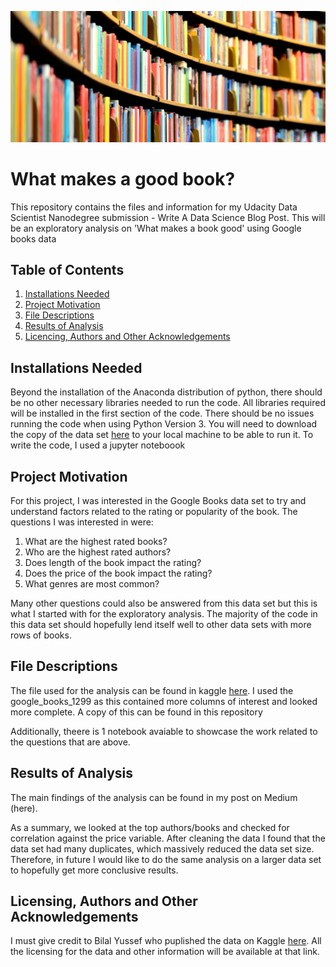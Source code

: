 ![alt text](https://github.com/shakes98/What-makes-a-good-book-/blob/main/book%20shelf%20photo.jpg "Photo of Books")

# What makes a good book?
This repository contains the files and information for my Udacity Data Scientist Nanodegree submission - Write A Data Science Blog Post. This will be an exploratory analysis on 'What makes a book good' using Google books data

## Table of Contents
1. [Installations Needed](#installations-needed)
2. [Project Motivation](#project-motivation)
3. [File Descriptions](#file-descriptions)
4. [Results of Analysis](#results-of-analysis)
5. [Licencing, Authors and Other Acknowledgements](#licensing-authors-and-other-acknowledgements)

## Installations Needed
Beyond the installation of the Anaconda distribution of python, there should be no other necessary libraries needed to run the code. All libraries required will be installed in the first section of the code. There should be no issues running the code when using Python Version 3. 
You will need to download the copy of the data set [here](https://www.kaggle.com/bilalyussef/google-books-dataset) to your local machine to be able to run it. To write the code, I used a jupyter noteboook

## Project Motivation
For this project, I was interested in the Google Books data set to try and understand factors related to the rating or popularity of the book. The questions I was interested in were: 
1. What are the highest rated books?
2. Who are the highest rated authors?
3. Does length of the book impact the rating?
4. Does the price of the book impact the rating?
5. What genres are most common?

Many other questions could also be answered from this data set but this is what I started with for the exploratory analysis. The majority of the code in this data set should hopefully lend itself well to other data sets with more rows of books.

## File Descriptions
The file used for the analysis can be found in kaggle [here](https://www.kaggle.com/bilalyussef/google-books-dataset). I used the google_books_1299 as this contained more columns of interest and looked more complete. A copy of this can be found in this repository

Additionally, theere is 1 notebook avaiable to showcase the work related to the questions that are above. 

## Results of Analysis
The main findings of the analysis can be found in my post on Medium (here).

As a summary, we looked at the top authors/books and checked for correlation against the price variable.
After cleaning the data I found that the data set had many duplicates, which massively reduced the data set size. Therefore, in future I would like to do the same analysis on a larger data set to hopefully get more conclusive results.

## Licensing, Authors and Other Acknowledgements
I must give credit to Bilal Yussef who puplished the data on Kaggle [here](https://www.kaggle.com/bilalyussef/google-books-dataset). All the licensing for the data and other information will be available at that link.




